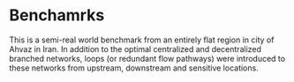 # Benchamrks 
This is a semi-real world benchmark from an entirely flat region in city of Ahvaz in Iran. 
In addition to the optimal centralized and decentralized branched networks, loops (or redundant flow pathways) were introduced to these networks from upstream, downstream and sensitive locations. 
